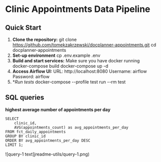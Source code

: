 # Clinic Appointments Data Pipeline

## Quick Start

1. **Clone the repository:**
   git clone https://github.com/tomekzakrzewski/docplanner-appointments.git
   cd docplanner-appointments
2. **Set-up environment** 
    cp .env.example .env
3. **Build and start services:**
    Make sure you have docker running   
    docker-compose build
    docker-compose up -d
4. **Access Airflow UI:**
    URL: http://localhost:8080
    Username: airflow
    Password: airflow
5. **Run tests*
    docker-compose --profile test run --rm test


## SQL queries
**highest average number of appointments per day**
```
SELECT 
    clinic_id,
    AVG(appointments_count) as avg_appointments_per_day
FROM fct_daily_appointments
GROUP BY clinic_id
ORDER BY avg_appointments_per_day DESC
LIMIT 1;
```
![query-1 text]jreadme-utils/query-1.png)
